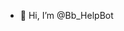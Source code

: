 - 👋 Hi, I’m @Bb_HelpBot


<!---
BbHelpBot/BbHelpBot is a ✨ special ✨ repository because its `README.md` (this file) appears on your GitHub profile.
You can click the Preview link to take a look at your changes.
--->
